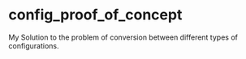 # config_proof_of_concept
My Solution to the problem of conversion between different types of configurations.
